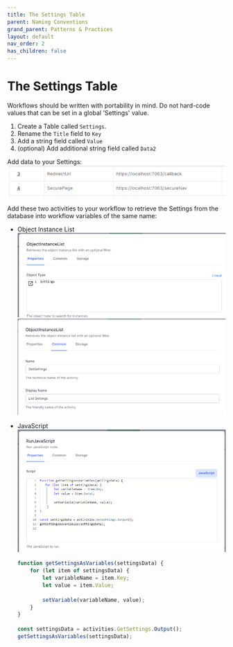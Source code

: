 ```yaml
---
title: The Settings Table
parent: Naming Conventions
grand_parent: Patterns & Practices
layout: default
nav_order: 2
has_children: false
---
```


# The Settings Table

Workflows should be written with portability in mind.  Do not hard-code values that can be set in a global 'Settings' value.

1. Create a Table called `Settings`.
2. Rename the `Title` field to `Key`
3. Add a string field called  `Value`
4. (optional) Add additional string field called `Data2`

Add data to your Settings:
![](../images/2024-08-06-13-37-16.png)

Add these two activities to your workflow to retrieve the Settings from the database into workflow variables of the same name:

- Object Instance List
![](../images/2024-08-06-13-33-44.png)
![](../images/2024-08-06-13-34-10.png)

- JavaScript
![](../images/2024-08-06-13-39-29.png)
    ```js
    function getSettingsAsVariables(settingsData) {
        for (let item of settingsData) {
            let variableName = item.Key;
            let value = item.Value;
            
            setVariable(variableName, value);
        }
    }

    const settingsData = activities.GetSettings.Output();
    getSettingsAsVariables(settingsData);

    ```

